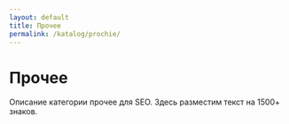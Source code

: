 ```yaml
---
layout: default
title: Прочее
permalink: /katalog/prochie/
---
```


<h1>Прочее</h1>
<p>Описание категории прочее для SEO. Здесь разместим текст на 1500+ знаков.</p>
